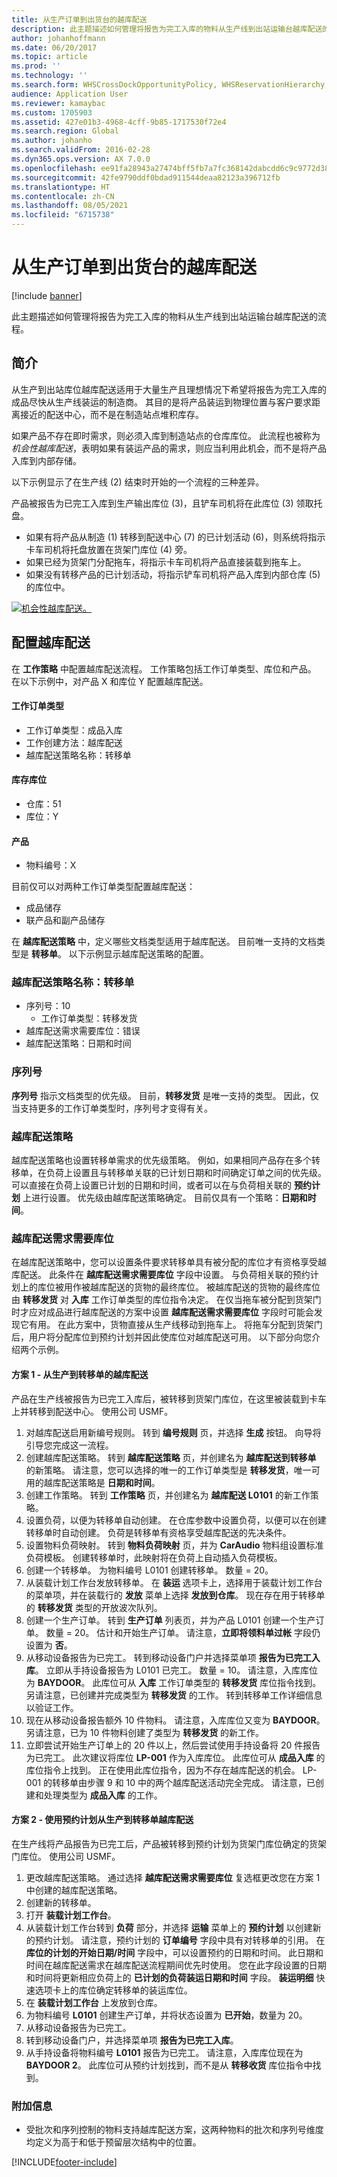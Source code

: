 ```yaml
---
title: 从生产订单到出货台的越库配送
description: 此主题描述如何管理将报告为完工入库的物料从生产线到出站运输台越库配送的流程。
author: johanhoffmann
ms.date: 06/20/2017
ms.topic: article
ms.prod: ''
ms.technology: ''
ms.search.form: WHSCrossDockOpportunityPolicy, WHSReservationHierarchy, WHSInventTableReservationHierarchy, WHSItemGroupLoadTemplate
audience: Application User
ms.reviewer: kamaybac
ms.custom: 1705903
ms.assetid: 427e01b3-4968-4cff-9b85-1717530f72e4
ms.search.region: Global
ms.author: johanho
ms.search.validFrom: 2016-02-28
ms.dyn365.ops.version: AX 7.0.0
ms.openlocfilehash: ee91fa28943a27474bff5fb7a7fc368142dabcdd6c9c9772d38134af0257ef6e
ms.sourcegitcommit: 42fe9790ddf0bdad911544deaa82123a396712fb
ms.translationtype: HT
ms.contentlocale: zh-CN
ms.lasthandoff: 08/05/2021
ms.locfileid: "6715738"
---
```

# <a name="cross-docking-from-production-orders-to-outbound-docks"></a>从生产订单到出货台的越库配送

[!include [banner](../includes/banner.md)]

此主题描述如何管理将报告为完工入库的物料从生产线到出站运输台越库配送的流程。

## <a name="introduction"></a>简介

从生产到出站库位越库配送适用于大量生产且理想情况下希望将报告为完工入库的成品尽快从生产线装运的制造商。 其目的是将产品装运到物理位置与客户要求距离接近的配送中心，而不是在制造站点堆积库存。

如果产品不存在即时需求，则必须入库到制造站点的仓库库位。 此流程也被称为 *机会性越库配送*，表明如果有装运产品的需求，则应当利用此机会，而不是将产品入库到内部存储。

以下示例显示了在生产线 (2) 结束时开始的一个流程的三种差异。

产品被报告为已完工入库到生产输出库位 (3)，且铲车司机将在此库位 (3) 领取托盘。

-   如果有将产品从制造 (1) 转移到配送中心 (7) 的已计划活动 (6)，则系统将指示卡车司机将托盘放置在货架门库位 (4) 旁。
-   如果已经为货架门分配拖车，将指示卡车司机将产品直接装载到拖车上。
-   如果没有转移产品的已计划活动，将指示铲车司机将产品入库到内部仓库 (5) 的库位中。

[![机会性越库配送。](./media/scenario1.png)](./media/scenario1.png)

## <a name="configure-cross-docking"></a>配置越库配送
在 **工作策略** 中配置越库配送流程。 工作策略包括工作订单类型、库位和产品。 在以下示例中，对产品 X 和库位 Y 配置越库配送。

#### <a name="work-order-types"></a>工作订单类型

-   工作订单类型：成品入库
-   工作创建方法：越库配送
-   越库配送策略名称：转移单

#### <a name="inventory-locations"></a>库存库位

-   仓库：51
-   库位：Y

#### <a name="products"></a>产品

-   物料编号：X

目前仅可以对两种工作订单类型配置越库配送：

-   成品储存
-   联产品和副产品储存

在 **越库配送策略** 中，定义哪些文档类型适用于越库配送。 目前唯一支持的文档类型是 **转移单**。 以下示例显示越库配送策略的配置。

### <a name="cross-docking-policy-name-transfer-order"></a>越库配送策略名称：转移单

- 序列号：10
  -   工作订单类型：转移发货
- 越库配送需求需要库位：错误
- 越库配送策略：日期和时间

### <a name="sequence-number"></a>序列号

**序列号** 指示文档类型的优先级。 目前，**转移发货** 是唯一支持的类型。 因此，仅当支持更多的工作订单类型时，序列号才变得有关。

### <a name="cross-docking-policy"></a>越库配送策略

越库配送策略也设置转移单需求的优先级策略。 例如，如果相同产品存在多个转移单，在负荷上设置且与转移单关联的已计划日期和时间确定订单之间的优先级。 可以直接在负荷上设置已计划的日期和时间，或者可以在与负荷相关联的 **预约计划** 上进行设置。 优先级由越库配送策略确定。 目前仅具有一个策略：**日期和时间**。

### <a name="cross-docking-demand-requires-location"></a>越库配送需求需要库位

在越库配送策略中，您可以设置条件要求转移单具有被分配的库位才有资格享受越库配送。 此条件在 **越库配送需求需要库位** 字段中设置。 与负荷相关联的预约计划上的库位被用作被越库配送的货物的最终库位。 被越库配送的货物的最终库位由 **转移发货** 对 **入库** 工作订单类型的库位指令决定。 在仅当拖车被分配到货架门时才应对成品进行越库配送的方案中设置 **越库配送需求需要库位** 字段时可能会发现它有用。 在此方案中，货物直接从生产线移动到拖车上。 将拖车分配到货架门后，用户将分配库位到预约计划并因此使库位对越库配送可用。 以下部分向您介绍两个示例。

#### <a name="scenario-1--cross-docking-from-production-to-transfer-orders"></a>方案 1 - 从生产到转移单的越库配送

产品在生产线被报告为已完工入库后，被转移到货架门库位，在这里被装载到卡车上并转移到配送中心。 使用公司 USMF。

1.  对越库配送启用新编号规则。 转到 **编号规则** 页，并选择 **生成** 按钮。 向导将引导您完成这一流程。
2.  创建越库配送策略。 转到 **越库配送策略** 页，并创建名为 **越库配送到转移单** 的新策略。 请注意，您可以选择的唯一的工作订单类型是 **转移发货**，唯一可用的越库配送策略是 **日期和时间**。
3.  创建工作策略。 转到 **工作策略** 页，并创建名为 **越库配送 L0101** 的新工作策略。
4.  设置负荷，以便为转移单自动创建。 在仓库参数中设置负荷，以便可以在创建转移单时自动创建。 负荷是转移单有资格享受越库配送的先决条件。
5.  设置物料负荷映射。 转到 **物料负荷映射** 页，并为 **CarAudio** 物料组设置标准负荷模板。 创建转移单时，此映射将在负荷上自动插入负荷模板。
6.  创建一个转移单。 为物料编号 L0101 创建转移单。 数量 = 20。
7.  从装载计划工作台发放转移单。 在 **装运** 选项卡上，选择用于装载计划工作台的菜单项，并在装载行的 **发放** 菜单上选择 **发放到仓库**。 现在存在用于转移单的 **转移发货** 类型的开放波次队列。
8.  创建一个生产订单。 转到 **生产订单** 列表页，并为产品 L0101 创建一个生产订单。 数量 = 20。 估计和开始生产订单。 请注意，**立即将领料单过帐** 字段仍设置为 **否**。
9.  从移动设备报告为已完工。 转到移动设备门户并选择菜单项 **报告为已完工入库**。 立即从手持设备报告为 L0101 已完工。 数量 = 10。 请注意，入库库位为 **BAYDOOR**。 此库位可从 **入库** 工作订单类型的 **转移发货** 库位指令找到。 另请注意，已创建并完成类型为 **转移发货** 的工作。 转到转移单工作详细信息以验证工作。
10. 现在从移动设备报告额外 10 件物料。 请注意，入库库位又变为 **BAYDOOR**。 另请注意，已为 10 件物料创建了类型为 **转移发货** 的新工作。
11. 立即尝试开始生产订单上的 20 件以上，然后尝试使用手持设备将 20 件报告为已完工。 此次建议将库位 **LP-001** 作为入库库位。 此库位可从 **成品入库** 的库位指令上找到。 正在使用此库位指令，因为不存在越库配送的机会。 LP-001 的转移单由步骤 9 和 10 中的两个越库配送活动完全完成。 请注意，已创建和处理类型为 **成品入库** 的工作。

#### <a name="scenario-2---cross-docking-from-production-to-transfer-orders-with-an-appointment-schedule"></a>方案 2 - 使用预约计划从生产到转移单越库配送

在生产线将产品报告为已完工后，产品被转移到预约计划为货架门库位确定的货架门库位。 使用公司 USMF。

1.  更改越库配送策略。 通过选择 **越库配送需求需要库位** 复选框更改您在方案 1 中创建的越库配送策略。
2.  创建新的转移单。
3.  打开 **装载计划工作台**。
4.  从装载计划工作台转到 **负荷** 部分，并选择 **运输** 菜单上的 **预约计划** 以创建新的预约计划。 请注意，预约计划的 **订单编号** 字段中具有对转移单的引用。 在 **库位的计划的开始日期/时间** 字段中，可以设置预约的日期和时间。 此日期和时间在越库配送需求在越库配送流程期间优先时使用。 您在此字段设置的日期和时间将更新相应负荷上的 **已计划的负荷装运日期和时间** 字段。 **装运明细** 快速选项卡上的库位确定转移单的装运库位。
5.  在 **装载计划工作台** 上发放到仓库。
6.  为物料编号 **L0101** 创建生产订单，并将状态设置为 **已开始**，数量为 20。
7.  从移动设备报告为已完工。
8.  转到移动设备门户，并选择菜单项 **报告为已完工入库**。
9.  从手持设备将物料编号 **L0101** 报告为已完工。 请注意，入库库位现在为 **BAYDOOR 2**。 此库位可从预约计划找到，而不是从 **转移收货** 库位指令中找到。

### <a name="additional-information"></a>附加信息

-   受批次和序列控制的物料支持越库配送方案，这两种物料的批次和序列号维度均定义为高于和低于预留层次结构中的位置。 




[!INCLUDE[footer-include](../../includes/footer-banner.md)]